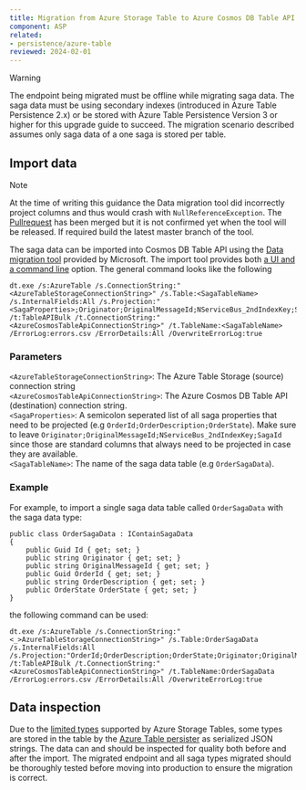 ```yaml
---
title: Migration from Azure Storage Table to Azure Cosmos DB Table API
component: ASP
related:
- persistence/azure-table
reviewed: 2024-02-01
---
```


> [!WARNING]
> The endpoint being migrated must be offline while migrating saga data. The saga data must be using secondary indexes (introduced in Azure Table Persistence 2.x) or be stored with Azure Table Persistence Version 3 or higher for this upgrade guide to succeed. The migration scenario described assumes only saga data of a one saga is stored per table.

## Import data

> [!NOTE]
> At the time of writing this guidance the Data migration tool did incorrectly project columns and thus would crash with `NullReferenceException`. The [Pullrequest](https://github.com/Azure/azure-documentdb-datamigrationtool/pull/126) has been merged but it is not confirmed yet when the tool will be released. If required build the latest master branch of the tool.

The saga data can be imported into Cosmos DB Table API using the [Data migration tool](https://docs.microsoft.com/en-us/azure/cosmos-db/import-data#Install) provided by Microsoft. The import tool provides both [a UI and a command line](https://docs.microsoft.com/en-us/azure/cosmos-db/import-data#AzureTableSource) option. The general command looks like the following

```
dt.exe /s:AzureTable /s.ConnectionString:"<AzureTableStorageConnectionString>" /s.Table:<SagaTableName> /s.InternalFields:All /s.Projection:"<SagaProperties>;Originator;OriginalMessageId;NServiceBus_2ndIndexKey;SagaId" /t:TableAPIBulk /t.ConnectionString:"<AzureCosmosTableApiConnectionString>" /t.TableName:<SagaTableName> /ErrorLog:errors.csv /ErrorDetails:All /OverwriteErrorLog:true
```

### Parameters

`<AzureTableStorageConnectionString>`: The Azure Table Storage (source) connection string<br/>
`<AzureCosmosTableApiConnectionString>`: The Azure Cosmos DB Table API (destination) connection string.<br/>
`<SagaProperties>`: A semicolon seperated list of all saga properties that need to be projected (e.g `OrderId;OrderDescription;OrderState`). Make sure to leave `Originator;OriginalMessageId;NServiceBus_2ndIndexKey;SagaId` since those are standard columns that always need to be projected in case they are available.<br/>
`<SagaTableName>`: The name of the saga data table (e.g `OrderSagaData`).<br/>

### Example

For example, to import a single saga data table called `OrderSagaData` with the saga data type:

```
public class OrderSagaData : IContainSagaData
{
    public Guid Id { get; set; }
    public string Originator { get; set; }
    public string OriginalMessageId { get; set; }
    public Guid OrderId { get; set; }
    public string OrderDescription { get; set; }
    public OrderState OrderState { get; set; }
}
```

the following command can be used:

```
dt.exe /s:AzureTable /s.ConnectionString:"<_>AzureTableStorageConnectionString>" /s.Table:OrderSagaData /s.InternalFields:All /s.Projection:"OrderId;OrderDescription;OrderState;Originator;OriginalMessageId;NServiceBus_2ndIndexKey;SagaId" /t:TableAPIBulk /t.ConnectionString:"<AzureCosmosTableApiConnectionString>" /t.TableName:OrderSagaData /ErrorLog:errors.csv /ErrorDetails:All /OverwriteErrorLog:true
```

## Data inspection

Due to the [limited types](https://docs.microsoft.com/en-us/rest/api/storageservices/understanding-the-table-service-data-model#property-types) supported by Azure Storage Tables, some types are stored in the table by the [Azure Table persister](/persistence/azure-table) as serialized JSON strings. The data can and should be inspected for quality both before and after the import. The migrated endpoint and all saga types migrated should be thoroughly tested before moving into production to ensure the migration is correct.
